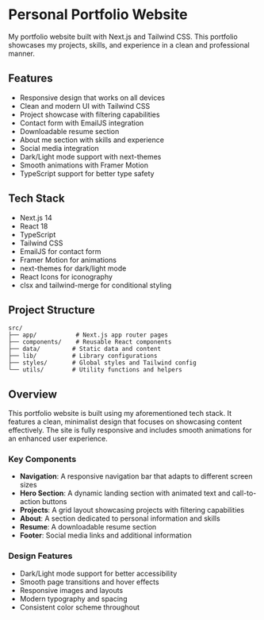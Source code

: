 # Personal Portfolio Website

My portfolio website built with Next.js and Tailwind CSS. This portfolio showcases my projects, skills, and experience in a clean and professional manner.

## Features

- Responsive design that works on all devices
- Clean and modern UI with Tailwind CSS
- Project showcase with filtering capabilities
- Contact form with EmailJS integration
- Downloadable resume section
- About me section with skills and experience
- Social media integration
- Dark/Light mode support with next-themes
- Smooth animations with Framer Motion
- TypeScript support for better type safety

## Tech Stack

- Next.js 14
- React 18
- TypeScript
- Tailwind CSS
- EmailJS for contact form
- Framer Motion for animations
- next-themes for dark/light mode
- React Icons for iconography
- clsx and tailwind-merge for conditional styling

## Project Structure

```
src/
├── app/           # Next.js app router pages
├── components/    # Reusable React components
├── data/         # Static data and content
├── lib/          # Library configurations
├── styles/       # Global styles and Tailwind config
└── utils/        # Utility functions and helpers
```

## Overview

This portfolio website is built using my aforementioned tech stack. It features a clean, minimalist design that focuses on showcasing content effectively. The site is fully responsive and includes smooth animations for an enhanced user experience.

### Key Components

- **Navigation**: A responsive navigation bar that adapts to different screen sizes
- **Hero Section**: A dynamic landing section with animated text and call-to-action buttons
- **Projects**: A grid layout showcasing projects with filtering capabilities
- **About**: A section dedicated to personal information and skills
- **Resume**: A downloadable resume section
- **Footer**: Social media links and additional information

### Design Features

- Dark/Light mode support for better accessibility
- Smooth page transitions and hover effects
- Responsive images and layouts
- Modern typography and spacing
- Consistent color scheme throughout
